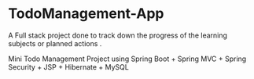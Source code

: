 # TodoManagement-App
A Full stack project done to track down the progress of the learning subjects or planned actions .

Mini Todo Management Project using Spring Boot + Spring MVC + Spring Security + JSP + Hibernate + MySQL
